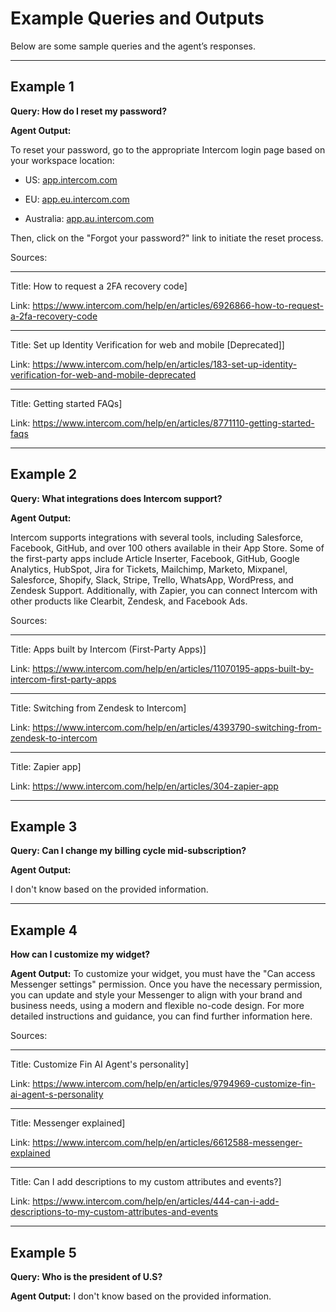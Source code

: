 # Example Queries and Outputs

  

Below are some sample queries and the agent’s responses.

  

---

  

## **Example 1**

**Query: How do I reset my password?**

  

**Agent Output:**

 To reset your password, go to the appropriate Intercom login page based on your workspace location:

  

- US: [app.intercom.com](http://app.intercom.com)

- EU: [app.eu.intercom.com](http://app.eu.intercom.com)

- Australia: [app.au.intercom.com](http://app.au.intercom.com)

  

Then, click on the "Forgot your password?" link to initiate the reset process.

  

Sources:

--------------------------------------------------

Title: How to request a 2FA recovery code]

Link: https://www.intercom.com/help/en/articles/6926866-how-to-request-a-2fa-recovery-code

--------------------------------------------------

Title: Set up Identity Verification for web and mobile [Deprecated]]

Link: https://www.intercom.com/help/en/articles/183-set-up-identity-verification-for-web-and-mobile-deprecated

--------------------------------------------------

Title: Getting started FAQs]

Link: https://www.intercom.com/help/en/articles/8771110-getting-started-faqs

  

---

  

## **Example 2**

**Query: What integrations does Intercom support?**

  

**Agent Output:**

  Intercom supports integrations with several tools, including Salesforce, Facebook, GitHub, and over 100 others available in their App Store. Some of the first-party apps include Article Inserter, Facebook, GitHub, Google Analytics, HubSpot, Jira for Tickets, Mailchimp, Marketo, Mixpanel, Salesforce, Shopify, Slack, Stripe, Trello, WhatsApp, WordPress, and Zendesk Support. Additionally, with Zapier, you can connect Intercom with other products like Clearbit, Zendesk, and Facebook Ads.

  

Sources:

--------------------------------------------------

Title: Apps built by Intercom (First-Party Apps)]

Link: https://www.intercom.com/help/en/articles/11070195-apps-built-by-intercom-first-party-apps

--------------------------------------------------

Title: Switching from Zendesk to Intercom]

Link: https://www.intercom.com/help/en/articles/4393790-switching-from-zendesk-to-intercom

--------------------------------------------------

Title: Zapier app]

Link: https://www.intercom.com/help/en/articles/304-zapier-app

---

  

## **Example 3**

**Query: Can I change my billing cycle mid-subscription?**


**Agent Output:**

  I don't know based on the provided information.

---

  

## **Example 4**

**How can I customize my widget?**

  

**Agent Output:**
To customize your widget, you must have the "Can access Messenger settings" permission. Once you have the necessary permission, you can update and style your Messenger to align with your brand and business needs, using a modern and flexible no-code design. For more detailed instructions and guidance, you can find further information here.

  

Sources:

--------------------------------------------------

Title: Customize Fin AI Agent's personality]

Link: https://www.intercom.com/help/en/articles/9794969-customize-fin-ai-agent-s-personality

--------------------------------------------------

Title: Messenger explained]

Link: https://www.intercom.com/help/en/articles/6612588-messenger-explained

--------------------------------------------------

Title: Can I add descriptions to my custom attributes and events?]

Link: https://www.intercom.com/help/en/articles/444-can-i-add-descriptions-to-my-custom-attributes-and-events
  

---

  

## **Example 5**

**Query: Who is the president of U.S?**

  

**Agent Output:**
I don't know based on the provided information.